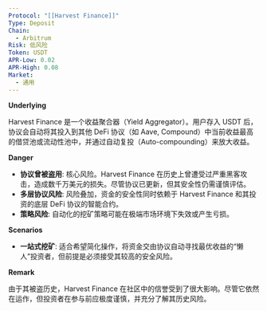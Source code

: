 ```yaml
---
Protocol: "[[Harvest Finance]]"
Type: Deposit
Chain:
  - Arbitrum
Risk: 低风险
Token: USDT
APR-Low: 0.02
APR-High: 0.08
Market:
  - 通用
---
```

**Underlying**

Harvest Finance 是一个收益聚合器（Yield Aggregator）。用户存入 USDT 后，协议会自动将其投入到其他 DeFi 协议（如 Aave, Compound）中当前收益最高的借贷池或流动性池中，并通过自动复投（Auto-compounding）来放大收益。

**Danger**

- **协议曾被盗用**: 核心风险。Harvest Finance 在历史上曾遭受过严重黑客攻击，造成数千万美元的损失。尽管协议已更新，但其安全性仍需谨慎评估。
- **多层协议风险**: 风险叠加，资金的安全性同时依赖于 Harvest Finance 和其投资的底层 DeFi 协议的智能合约。
- **策略风险**: 自动化的挖矿策略可能在极端市场环境下失效或产生亏损。

**Scenarios**

- **一站式挖矿**: 适合希望简化操作，将资金交由协议自动寻找最优收益的“懒人”投资者，但前提是必须接受其较高的安全风险。

**Remark**

由于其被盗历史，Harvest Finance 在社区中的信誉受到了很大影响。尽管它依然在运作，但投资者在参与前应极度谨慎，并充分了解其历史风险。

